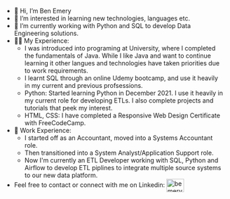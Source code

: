 - 👋 Hi, I’m Ben Emery 
- 👀 I’m interested in learning new technologies, languages etc. 
- 🌱 I’m currently working with Python and SQL to develop Data Engineering solutions.
- 👨‍💻 My Experience: 
    * I was introduced into programing at University, where I completed the fundamentals of Java. While I like Java and want to continue learning it other langues and technologies have taken priorities due to work requirements.
    * I learnt SQL through an online Udemy bootcamp, and use it heavily in my current and previous profsessions. 
    * Python: Started learning Python in December 2021. I use it heavily in my current role for developing ETLs. I also complete projects and tutorials that peek my interest. 
    * HTML, CSS: I have completed a Responsive Web Design Certificate with FreeCodeCamp.
- 🏢 Work Experience:
    * I started off as an Accountant, moved into a Systems Accountant role.
    * Then transitioned into a System Analyst/Application Support role.
    * Now I'm currently an ETL Developer working with SQL, Python and Airflow to develop ETL piplines to integrate multiple source systems to our new data platform.
- Feel free to contact or connect with me on Linkedin:
    <a href="https://www.linkedin.com/in/benjamin-emery-748399182/" target="blank"><img align="center" src="https://cdn.jsdelivr.net/npm/simple-icons@3.0.1/icons/linkedin.svg" alt="bemery" height="30" width="40" /></a>

